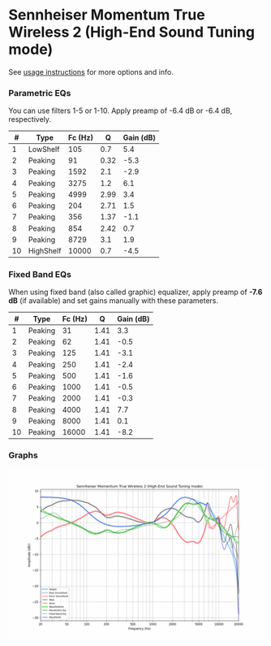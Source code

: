 # Sennheiser Momentum True Wireless 2 (High-End Sound Tuning mode)
See [usage instructions](https://github.com/jaakkopasanen/AutoEq#usage) for more options and info.

### Parametric EQs
You can use filters 1-5 or 1-10. Apply preamp of -6.4 dB or -6.4 dB, respectively.

|   # | Type      |   Fc (Hz) |    Q |   Gain (dB) |
|-----|-----------|-----------|------|-------------|
|   1 | LowShelf  |       105 | 0.7  |         5.4 |
|   2 | Peaking   |        91 | 0.32 |        -5.3 |
|   3 | Peaking   |      1592 | 2.1  |        -2.9 |
|   4 | Peaking   |      3275 | 1.2  |         6.1 |
|   5 | Peaking   |      4999 | 2.99 |         3.4 |
|   6 | Peaking   |       204 | 2.71 |         1.5 |
|   7 | Peaking   |       356 | 1.37 |        -1.1 |
|   8 | Peaking   |       854 | 2.42 |         0.7 |
|   9 | Peaking   |      8729 | 3.1  |         1.9 |
|  10 | HighShelf |     10000 | 0.7  |        -4.5 |

### Fixed Band EQs
When using fixed band (also called graphic) equalizer, apply preamp of **-7.6 dB** (if available) and set gains manually with these parameters.

|   # | Type    |   Fc (Hz) |    Q |   Gain (dB) |
|-----|---------|-----------|------|-------------|
|   1 | Peaking |        31 | 1.41 |         3.3 |
|   2 | Peaking |        62 | 1.41 |        -0.5 |
|   3 | Peaking |       125 | 1.41 |        -3.1 |
|   4 | Peaking |       250 | 1.41 |        -2.4 |
|   5 | Peaking |       500 | 1.41 |        -1.6 |
|   6 | Peaking |      1000 | 1.41 |        -0.5 |
|   7 | Peaking |      2000 | 1.41 |        -0.3 |
|   8 | Peaking |      4000 | 1.41 |         7.7 |
|   9 | Peaking |      8000 | 1.41 |         0.1 |
|  10 | Peaking |     16000 | 1.41 |        -8.2 |

### Graphs
![](./Sennheiser%20Momentum%20True%20Wireless%202%20(High-End%20Sound%20Tuning%20mode).png)
